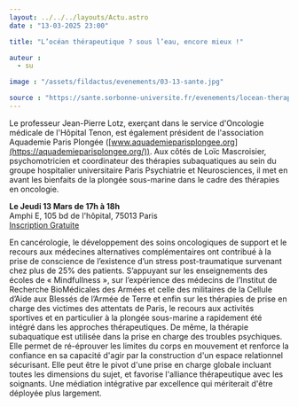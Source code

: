 ```yaml
---
layout: ../../../layouts/Actu.astro
date : "13-03-2025 23:00"

title: "L’océan thérapeutique ? sous l’eau, encore mieux !"

auteur :
  - su

image : "/assets/fildactus/evenements/03-13-sante.jpg"

source : "https://sante.sorbonne-universite.fr/evenements/locean-therapeutique-sous-leau-encore-mieux"
---
```


Le professeur Jean-Pierre Lotz, exerçant dans le service d'Oncologie médicale de l'Hôpital Tenon, est également président de l'association Aquademie Paris Plongée ([www.aquademieparisplongee.org](https://aquademieparisplongee.org/)). Aux côtés de Loïc Mascroisier, psychomotricien et coordinateur des thérapies subaquatiques au sein du groupe hospitalier universitaire Paris Psychiatrie et Neurosciences, il met en avant les bienfaits de la plongée sous-marine dans le cadre des thérapies en oncologie.

__Le Jeudi 13 Mars de 17h à 18h__  
Amphi E, 105 bd de l'hôpital, 75013 Paris  
[Inscription Gratuite](https://my.weezevent.com/locean-therapeutique-sous-leau-encore-mieux?)

En cancérologie, le développement des soins oncologiques de support et le recours aux médecines alternatives complémentaires ont contribué à la prise de conscience de l’existence d’un stress post-traumatique survenant chez plus de 25% des patients. S’appuyant sur les enseignements des écoles de « Mindfullness », sur l’expérience des médecins de l’Institut de Recherche BioMédicales des Armées et celle des militaires de la Cellule d’Aide aux Blessés de l’Armée de Terre et enfin sur les thérapies de prise en charge des victimes des attentats de Paris, le recours aux activités sportives et en particulier à la plongée sous-marine a rapidement été intégré dans les approches thérapeutiques.  De même, la thérapie subaquatique est utilisée dans la prise en charge des troubles psychiques. Elle permet de ré-éprouver les limites du corps en mouvement et renforce la confiance en sa capacité d'agir par la construction d'un espace relationnel sécurisant. Elle peut être le pivot d'une prise en charge globale incluant toutes les dimensions du sujet, et favorise l'alliance thérapeutique avec les soignants. Une médiation intégrative par excellence qui mériterait d'être déployée plus largement.